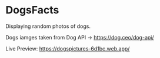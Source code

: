 # DogsFacts

Displaying random photos of dogs.

Dogs iamges taken from Dog API -> https://dog.ceo/dog-api/

Live Preview: https://dogspictures-6d1bc.web.app/